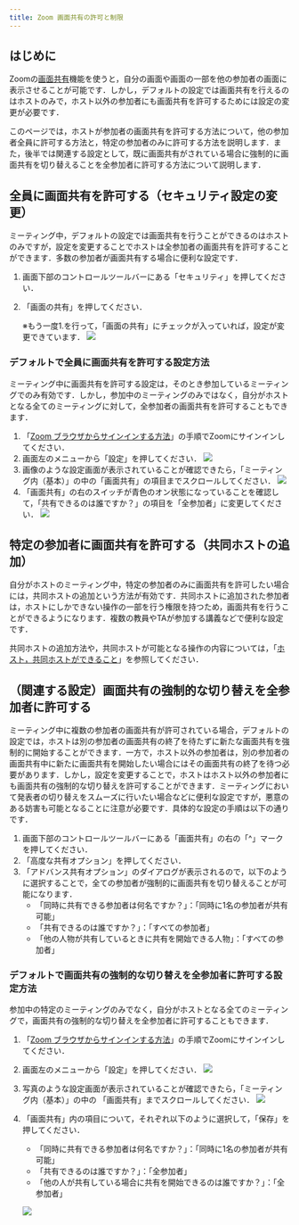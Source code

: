 ```yaml
---
title: Zoom 画面共有の許可と制限
---
```


## はじめに
Zoomの[画面共有](..)機能を使うと，自分の画面や画面の一部を他の参加者の画面に表示させることが可能です．しかし，デフォルトの設定では画面共有を行えるのはホストのみで，ホスト以外の参加者にも画面共有を許可するためには設定の変更が必要です．

このページでは，ホストが参加者の画面共有を許可する方法について，他の参加者全員に許可する方法と，特定の参加者のみに許可する方法を説明します．また，後半では関連する設定として，既に画面共有がされている場合に強制的に画面共有を切り替えることを全参加者に許可する方法について説明します．

## 全員に画面共有を許可する（セキュリティ設定の変更）
ミーティング中，デフォルトの設定では画面共有を行うことができるのはホストのみですが，設定を変更することでホストは全参加者の画面共有を許可することができます．多数の参加者が画面共有する場合に便利な設定です．

1. 画面下部のコントロールツールバーにある「セキュリティ」を押してください．
2. 「画面の共有」を押してください．

   ※もう一度1.を行って，「画面の共有」にチェックが入っていれば，設定が変更できています．
![](share_all.png)

### デフォルトで全員に画面共有を許可する設定方法
ミーティング中に画面共有を許可する設定は，そのとき参加しているミーティングでのみ有効です．しかし，参加中のミーティングのみではなく，自分がホストとなる全てのミーティングに対して，全参加者の画面共有を許可することもできます．

1. 「[Zoom ブラウザからサインインする方法](../../../signin/#browser)」の手順でZoomにサインインしてください．
2. 画面左のメニューから「設定」を押してください．
![](share_all_default1.png)
3. 画像のような設定画面が表示されていることが確認できたら，「ミーティング内（基本）」の中の「画面共有」の項目までスクロールしてください．
![](share_all_default2.png)
4. 「画面共有」の右のスイッチが青色のオン状態になっていることを確認して，「共有できるのは誰ですか？」の項目を「全参加者」に変更してください．
![](share_all_default3.png)

## 特定の参加者に画面共有を許可する（共同ホストの追加）
自分がホストのミーティング中，特定の参加者のみに画面共有を許可したい場合には，共同ホストの追加という方法が有効です．共同ホストに追加された参加者は，ホストにしかできない操作の一部を行う権限を持つため，画面共有を行うことができるようになります．複数の教員やTAが参加する講義などで便利な設定です．

共同ホストの追加方法や，共同ホストが可能となる操作の内容については，「[ホスト，共同ホストができること](../../../misc/host_cohost/)」を参照してください．

## （関連する設定）画面共有の強制的な切り替えを全参加者に許可する
ミーティング中に複数の参加者の画面共有が許可されている場合，デフォルトの設定では，ホストは別の参加者の画面共有の終了を待たずに新たな画面共有を強制的に開始することができます．一方で，ホスト以外の参加者は，別の参加者の画面共有中に新たに画面共有を開始したい場合にはその画面共有の終了を待つ必要があります．しかし，設定を変更することで，ホストはホスト以外の参加者にも画面共有の強制的な切り替えを許可することができます．ミーティングにおいて発表者の切り替えをスムーズに行いたい場合などに便利な設定ですが，悪意のある妨害も可能となることに注意が必要です．具体的な設定の手順は以下の通りです．

1. 画面下部のコントロールツールバーにある「画面共有」の右の「^」マークを押してください．
2. 「高度な共有オプション」を押してください．
3. 「アドバンス共有オプション」のダイアログが表示されるので，以下のように選択することで，全ての参加者が強制的に画面共有を切り替えることが可能になります．
   - 「同時に共有できる参加者は何名ですか？」：「同時に1名の参加者が共有可能」
   - 「共有できるのは誰ですか？」：「すべての参加者」
   - 「他の人物が共有しているときに共有を開始できる人物」：「すべての参加者」

### デフォルトで画面共有の強制的な切り替えを全参加者に許可する設定方法
参加中の特定のミーティングのみでなく，自分がホストとなる全てのミーティングで，画面共有の強制的な切り替えを全参加者に許可することもできます．

1. 「[Zoom ブラウザからサインインする方法](../../../signin/#browser)」の手順でZoomにサインインしてください．
2. 画面左のメニューから「設定」を押してください．
![](share_all_default1.png)
3. 写真のような設定画面が表示されていることが確認できたら，「ミーティング内（基本）」の中の 「画面共有」までスクロールしてください．
![](share_all_default2.png)
4. 「画面共有」内の項目について，それぞれ以下のように選択して，「保存」を押してください．
   - 「同時に共有できる参加者は何名ですか？」：「同時に1名の参加者が共有可能」
   - 「共有できるのは誰ですか？」：「全参加者」
   - 「他の人が共有している場合に共有を開始できるのは誰ですか？」：「全参加者」
   
   ![](share_takeover_default.png)
